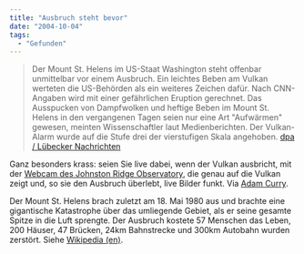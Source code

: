 ```yaml
---
title: "Ausbruch steht bevor"
date: "2004-10-04"
tags:
  - "Gefunden"
---
```


> Der Mount St. Helens im US-Staat Washington steht offenbar unmittelbar vor einem Ausbruch. Ein leichtes Beben am Vulkan werteten die US-Behörden als ein weiteres Zeichen dafür. Nach CNN- Angaben wird mit einer gefährlichen Eruption gerechnet. Das Ausspucken von Dampfwolken und heftige Beben im Mount St. Helens in den vergangenen Tagen seien nur eine Art "Aufwärmen" gewesen, meinten Wissenschaftler laut Medienberichten. Der Vulkan-Alarm wurde auf die Stufe drei der vierstufigen Skala angehoben.
> [dpa / Lübecker Nachrichten](http://www.ln-online.de/news/archiv/?id=1503226)

Ganz besonders krass: seien Sie live dabei, wenn der Vulkan ausbricht, mit der [Webcam des Johnston Ridge Observatory](http://www.fs.fed.us/gpnf/volcanocams/msh//images/webpropaganda/mshvolcanocam.jpg), die genau auf die Vulkan zeigt und, so sie den Ausbruch überlebt, live Bilder funkt. Via [Adam Curry](http://www.blognewsnetwork.com/members/0000001/2004/09/30.html#a6689).

Der Mount St. Helens brach zuletzt am 18. Mai 1980 aus und brachte eine gigantische Katastrophe über das umliegende Gebiet, als er seine gesamte Spitze in die Luft sprengte. Der Ausbruch kostete 57 Menschen das Leben, 200 Häuser, 47 Brücken, 24km Bahnstrecke und 300km Autobahn wurden zerstört. Siehe [Wikipedia (en)](http://en.wikipedia.org/wiki/Mount_St._Helens).
